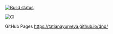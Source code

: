 [![Build status](https://ci.appveyor.com/api/projects/status/5yxuaplc8l68sce8?svg=true)](https://ci.appveyor.com/project/TatianaYuryeva/dnd)

![CI](https://github.com/TatianaYuryeva/dnd/actions/workflows/web.yml/badge.svg)

GitHub Pages https://tatianayuryeva.github.io/dnd/
